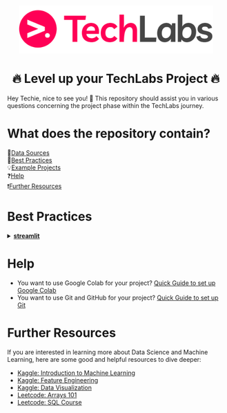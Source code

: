 
<p align="center"> <img width="450px" src="https://github.com/HendrikLinn/TechLabs_Projects/blob/main/.github/LOGO.png" alt="TechLabs Logo" /> </p>

<h1 align="center">🔥 Level up your TechLabs Project 🔥</h1>
Hey Techie, nice to see you! 🙂
This repository should assist you in various questions concerning the project phase within the TechLabs journey.


# What does the repository contain?
📂[Data Sources](https://github.com/HendrikLinn/TechLabs_Projects/blob/main/datasets/README.md)  
🧭[Best Practices](#BestPractices)  
💡[Example Projects](https://github.com/HendrikLinn/TechLabs_Projects/blob/main/example_projects/README.md)  
❓[Help](#Help)  
❗[Further Resources](#Further)

# Best Practices <a name="BestPractices"></a>
<details>
<summary>
  <a id="streamlit"></a>
  <b><a href="https://streamlit.io/">streamlit</a></b>
</summary>

Streamlit is a nice and easy way to give your project a nice and intuitive interface without having to know anything about Frontend WebDev! 
Simply install the ``streamlit`` Python package and get started!
</details>

# Help <a name="Help"></a>
- You want to use Google Colab for your project? [Quick Guide to set up Google Colab](https://medium.com/@shibugarg0303/run-entire-python-project-on-google-colab-10de1871c9a5)
- You want to use Git and GitHub for your project? [Quick Guide to set up Git](https://docs.github.com/en/get-started/getting-started-with-git/set-up-git)

# Further Resources <a name="Further"></a>
If you are interested in learning more about Data Science and Machine Learning, here are some good and helpful resources to dive deeper:
- [Kaggle: Introduction to Machine Learning](https://www.kaggle.com/learn/intro-to-machine-learning)
- [Kaggle: Feature Engineering](https://www.kaggle.com/learn/feature-engineering)
- [Kaggle: Data Visualization](https://www.kaggle.com/learn/data-visualization)
- [Leetcode: Arrays 101](https://leetcode.com/explore/learn/card/fun-with-arrays/)
- [Leetcode: SQL Course](https://leetcode.com/explore/learn/card/sql-language/)
